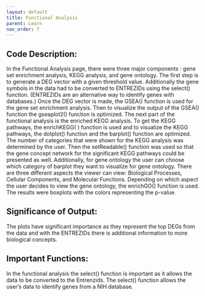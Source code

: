 ```yaml
---
layout: default
title: Functional Analysis
parent: Learn
nav_order: 7
---
```


## Code Description: 
In the Functional Analysis page, there were three major components : gene set enrichment analysis, KEGG analysis, and gene ontology. The first step is to generate a DEG vector with a given threshold value. Additionally the gene symbols in the data had to be converted to ENTREZIDs using the select() function. (ENTREZIDs are an alternative way to identify genes with databases.) Once the DEG vector is made, the GSEA() function is used for the gene set enrichment analysis. Then to visualize the output of the GSEA() function the gseaplot2() function is optimized. The next part of the functional analysis is the enriched KEGG analysis. To get the KEGG pathways, the enrichKEGG( ) function is used and to visualize the KEGG pathways, the dotplot() function and the barplot() function are optimized. The number of categories that were shown for the KEGG analysis was determined by the user. Then the setReadable() function was used so that the gene concept network for the significant KEGG pathways could be presented as well. Additionally, for gene ontology the user can choose which category of barplot they want to visualize for gene ontology. There are three different aspects the viewer can view: Biological Processes, Cellular Components, and Molecular Functions. Depending on which aspect the user decides to view the gene ontology, the enrichGO() function is used. The results were boxplots with the colors representing the p-value. 

## Significance of Output: 
The plots have significant importance as they represent the top DEGs from the data and with the ENTREZIDs there is additional information to more biological concepts. 

## Important Functions: 
In the functional analysis the select() function is important as it allows the data to be converted to the Entrenzids. The select() function allows the user’s data to identify genes from a NIH database. 
